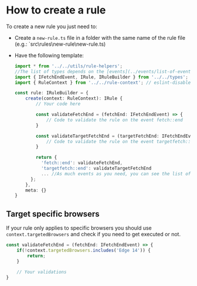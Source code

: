 # How to create a rule

To create a new rule you just need to:

* Create a `new-rule.ts` file in a folder with the same name of the rule file
(e.g.: `src\rules\new-rule\new-rule.ts)

* Have the following template:

  ```typescript
  import * from '../../utils/rule-helpers';
  //The list of types depends on the [events](../events/list-of-events.md) you want to capture
  import { IFetchEndEvent, IRule, IRuleBuilder } from '../../types'; // eslint-disable-line no-unused-vars
  import { RuleContext } from '../../rule-context'; // eslint-disable-line no-unused-vars

  const rule: IRuleBuilder = {
      create(context: RuleContext): IRule {
          // Your code here

          const validateFetchEnd = (fetchEnd: IFetchEndEvent) => {
              // Code to validate the rule on the event fetch::end
          }

          const validateTargetFetchEnd = (targetFetchEnd: IFetchEndEvent) => {
              // Code to validate the rule on the event targetfetch::end
          }

          return {
            'fetch::end': validateFetchEnd,
            'targetfetch::end': validateTargetFetchEnd
            ... //As much events as you need, you can see the list of events [here](../events/list-of-events.md)
        };
      },
      meta: {}
  }
  ```

## Target specific browsers
If your rule only applies to specific browsers you should use `context.targetedBrowsers` and check if you need to get executed or not.

```typescript
const validateFetchEnd = (fetchEnd: IFetchEndEvent) => {
    if(!context.targetedBrowsers.includes('Edge 14')) {
        return;
    }

    // Your validations
}
```
